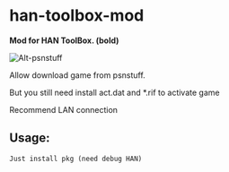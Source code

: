 # han-toolbox-mod
**Mod for HAN ToolBox. (bold)**

![Alt-psnstuff](https://cdn1.savepice.ru/uploads/2018/4/1/618afeb1e624b7de7be174fa7fe983e6-full.jpg) 

Allow download game from psnstuff.

But you still need install act.dat and *.rif to activate game

Recommend LAN connection

## Usage:
	Just install pkg (need debug HAN)
